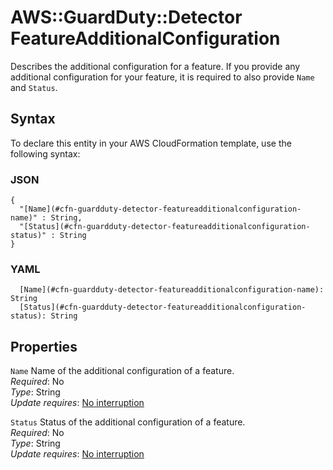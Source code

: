 # AWS::GuardDuty::Detector FeatureAdditionalConfiguration<a name="aws-properties-guardduty-detector-featureadditionalconfiguration"></a>

Describes the additional configuration for a feature\. If you provide any additional configuration for your feature, it is required to also provide `Name` and `Status`\.

## Syntax<a name="aws-properties-guardduty-detector-featureadditionalconfiguration-syntax"></a>

To declare this entity in your AWS CloudFormation template, use the following syntax:

### JSON<a name="aws-properties-guardduty-detector-featureadditionalconfiguration-syntax.json"></a>

```
{
  "[Name](#cfn-guardduty-detector-featureadditionalconfiguration-name)" : String,
  "[Status](#cfn-guardduty-detector-featureadditionalconfiguration-status)" : String
}
```

### YAML<a name="aws-properties-guardduty-detector-featureadditionalconfiguration-syntax.yaml"></a>

```
  [Name](#cfn-guardduty-detector-featureadditionalconfiguration-name): String
  [Status](#cfn-guardduty-detector-featureadditionalconfiguration-status): String
```

## Properties<a name="aws-properties-guardduty-detector-featureadditionalconfiguration-properties"></a>

`Name`  <a name="cfn-guardduty-detector-featureadditionalconfiguration-name"></a>
Name of the additional configuration of a feature\.  
*Required*: No  
*Type*: String  
*Update requires*: [No interruption](https://docs.aws.amazon.com/AWSCloudFormation/latest/UserGuide/using-cfn-updating-stacks-update-behaviors.html#update-no-interrupt)

`Status`  <a name="cfn-guardduty-detector-featureadditionalconfiguration-status"></a>
Status of the additional configuration of a feature\.  
*Required*: No  
*Type*: String  
*Update requires*: [No interruption](https://docs.aws.amazon.com/AWSCloudFormation/latest/UserGuide/using-cfn-updating-stacks-update-behaviors.html#update-no-interrupt)